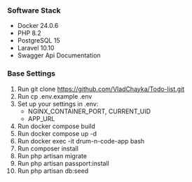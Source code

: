 ### Software Stack
- Docker 24.0.6
- PHP 8.2
- PostgreSQL 15
- Laravel 10.10
- Swagger Api Documentation


### Base Settings
1. Run git clone https://github.com/VladChayka/Todo-list.git
2. Run cp .env.example .env
3. Set up your settings in .env:
    - NGINX_CONTAINER_PORT, CURRENT_UID
    - APP_URL
4. Run docker compose build
5. Run docker compose up -d
6. Run docker exec -it drum-n-code-app bash
7. Run composer install
8. Run php artisan migrate
9. Run php artisan passport:install
10. Run php artisan db:seed
